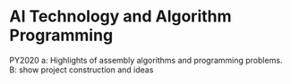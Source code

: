 # AI Technology and Algorithm Programming
PY2020
 a: Highlights of assembly algorithms and programming problems. 
 B: show project construction and ideas
